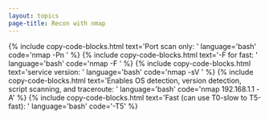 ```yaml
---
layout: topics
page-title: Recon with nmap
---
```


{% include copy-code-blocks.html text='Port scan only: ' language='bash' code='nmap -Pn <ip>' %}
{% include copy-code-blocks.html text='-F for fast: ' language='bash' code='nmap -F <ip>' %}
{% include copy-code-blocks.html text='service version: ' language='bash' code='nmap -sV <ip>' %}
{% include copy-code-blocks.html text='Enables OS detection, version detection, script scanning, and traceroute: ' language='bash' code='nmap 192.168.1.1 -A' %}
{% include copy-code-blocks.html text='Fast (can use T0-slow to T5-fast): ' language='bash' code='-T5' %}
